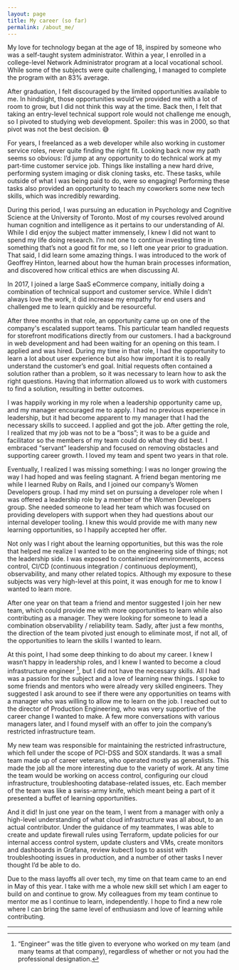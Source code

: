 ```yaml
---
layout: page
title: My career (so far)
permalink: /about_me/
---
```


My love for technology began at the age of 18, inspired by someone who was a self-taught system administrator. Within a year, I enrolled in a college-level Network Administrator program at a local vocational school. While some of the subjects were quite challenging, I managed to complete the program with an 83% average.

After graduation, I felt discouraged by the limited opportunities available to me. In hindsight, those opportunities would’ve provided me with a lot of room to grow, but I did not think this way at the time. Back then, I felt that taking an entry-level technical support role would not challenge me enough, so I pivoted to studying web development. Spoiler: this was in 2000, so that pivot was not the best decision. 😅

For years, I freelanced as a web developer while also working in customer service roles, never quite finding the right fit. Looking back now my path seems so obvious: I’d jump at any opportunity to do technical work at my part-time customer service job. Things like installing a new hard drive, performing system imaging or disk cloning tasks, etc. These tasks, while outside of what I was being paid to do, were so engaging! Performing these tasks also provided an opportunity to teach my coworkers some new tech skills, which was incredibly rewarding.

During this period, I was pursuing an education in Psychology and Cognitive Science at the University of Toronto. Most of my courses revolved around human cognition and intelligence as it pertains to our understanding of AI. While I did enjoy the subject matter immensely, I knew I did not want to spend my life doing research. I’m not one to continue investing time in something that’s not a good fit for me, so I left one year prior to graduation. That said, I did learn some amazing things. I was introduced to the work of Geoffrey Hinton, learned about how the human brain processes information, and discovered how critical ethics are when discussing AI.

In 2017, I joined a large SaaS eCommerce company, initially doing a combination of technical support and customer service. While I didn’t always love the work, it did increase my empathy for end users and challenged me to learn quickly and be resourceful.

After three months in that role, an opportunity came up on one of the company's escalated support teams. This particular team handled requests for storefront modifications directly from our customers. I had a background in web development and had been waiting for an opening on this team. I applied and was hired. During my time in that role, I had the opportunity to learn a lot about user experience but also how important it is to really understand the customer’s end goal. Initial requests often contained a solution rather than a problem, so it was necessary to learn how to ask the right questions. Having that information allowed us to work with customers to find a solution, resulting in better outcomes.

I was happily working in my role when a leadership opportunity came up, and my manager encouraged me to apply. I had no previous experience in leadership, but it had become apparent to my manager that I had the necessary skills to succeed. I applied and got the job. After getting the role, I realized that my job was not to be a “boss”; it was to be a guide and facilitator so the members of my team could do what they did best. I embraced “servant” leadership and focused on removing obstacles and supporting career growth. I loved my team and spent two years in that role.

Eventually, I realized I was missing something: I was no longer growing the way I had hoped and was feeling stagnant. A friend began mentoring me while I learned Ruby on Rails, and I joined our company’s Women Developers group. I had my mind set on pursuing a developer role when I was offered a leadership role by a member of the Women Developers group. She needed someone to lead her team which was focused on providing developers with support when they had questions about our internal developer tooling. I knew this would provide me with many new learning opportunities, so I happily accepted her offer.

Not only was I right about the learning opportunities, but this was the role that helped me realize I wanted to be on the engineering side of things; not the leadership side. I was exposed to containerized environments, access control, CI/CD (continuous integration / continuous deployment), observability, and many other related topics. Although my exposure to these subjects was very high-level at this point, it was enough for me to know I wanted to learn more.

After one year on that team a friend and mentor suggested I join her new team, which could provide me with more opportunities to learn while also contributing as a manager. They were looking for someone to lead a combination observability / reliability team. Sadly, after just a few months, the direction of the team pivoted just enough to eliminate most, if not all, of the opportunities to learn the skills I wanted to learn.

At this point, I had some deep thinking to do about my career. I knew I wasn’t happy in leadership roles, and I knew I wanted to become a cloud infrastructure engineer [^1], but I did not have the necessary skills. All I had was a passion for the subject and a love of learning new things. I spoke to some friends and mentors who were already very skilled engineers. They suggested I ask around to see if there were any opportunities on teams with a manager who was willing to allow me to learn on the job. I reached out to the director of Production Engineering, who was very supportive of the career change I wanted to make. A few more conversations with various managers later, and I found myself with an offer to join the company’s restricted infrastructure team.

My new team was responsible for maintaining the restricted infrastructure, which fell under the scope of PCI-DSS and SOX standards. It was a small team made up of career veterans, who operated mostly as generalists. This made the job all the more interesting due to the variety of work. At any time the team would be working on access control, configuring our cloud infrastructure, troubleshooting database-related issues, etc. Each member of the team was like a swiss-army knife, which meant being a part of it presented a buffet of learning opportunities.

And it did! In just one year on the team, I went from a manager with only a high-level understanding of what cloud infrastructure was all about, to an actual contributor. Under the guidance of my teammates, I was able to create and update firewall rules using Terraform, update policies for our internal access control system, update clusters and VMs, create monitors and dashboards in Grafana, review kubectl logs to assist with troubleshooting issues in production, and a number of other tasks I never thought I’d be able to do.

Due to the mass layoffs all over tech, my time on that team came to an end in May of this year. I take with me a whole new skill set which I am eager to build on and continue to grow. My colleagues from my team continue to mentor me as I continue to learn, independently. I hope to find a new role where I can bring the same level of enthusiasm and love of learning while contributing.

---

> [^1]: “Engineer” was the title given to everyone who worked on my team (and many teams at that company), regardless of whether or not you had the professional designation.